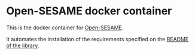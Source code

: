 # Open-SESAME docker container

This is the docker container for [Open-SESAME](https://github.com/swabhs/open-sesame).

It automates the installation of the requirements specified on the [README of the library](https://github.com/swabhs/open-sesame/blob/master/README.md).
